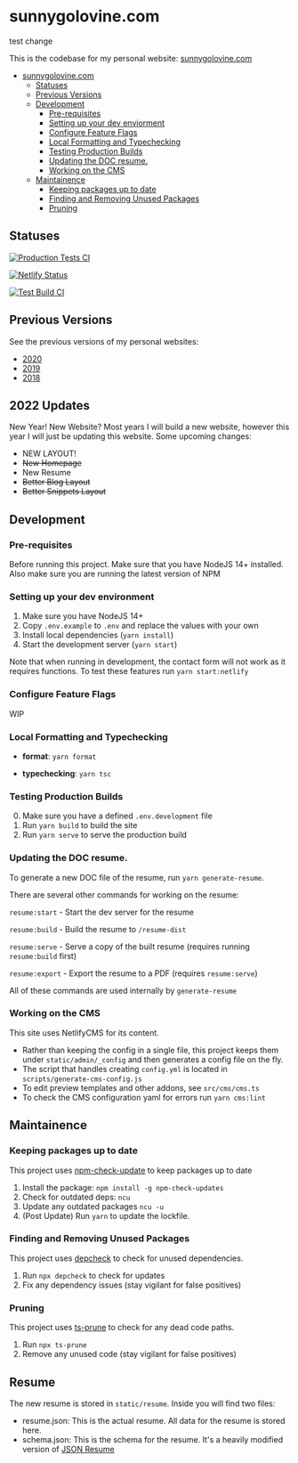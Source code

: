 # sunnygolovine.com

test change

This is the codebase for my personal website: [sunnygolovine.com](https://sunnygolovine.com)

- [sunnygolovine.com](#sunnygolovinecom)
  - [Statuses](#statuses)
  - [Previous Versions](#previous-versions)
  - [Development](#development)
    - [Pre-requisites](#pre-requisites)
    - [Setting up your dev enviorment](#setting-up-your-dev-enviorment)
    - [Configure Feature Flags](#configure-feature-flags)
    - [Local Formatting and Typechecking](#local-formatting-and-typechecking)
    - [Testing Production Builds](#testing-production-builds)
    - [Updating the DOC resume.](#updating-the-doc-resume)
    - [Working on the CMS](#working-on-the-cms)
  - [Maintainence](#maintainence)
    - [Keeping packages up to date](#keeping-packages-up-to-date)
    - [Finding and Removing Unused Packages](#finding-and-removing-unused-packages)
    - [Pruning](#pruning)

## Statuses

[![Production Tests CI](https://github.com/sgolovine/sunnygolovine.com/actions/workflows/production-tests-ci.yml/badge.svg)](https://github.com/sgolovine/sunnygolovine.com/actions/workflows/production-tests-ci.yml)

[![Netlify Status](https://api.netlify.com/api/v1/badges/fcc5dfd2-8bb8-47c9-9cc6-c65653e4d33d/deploy-status)](https://app.netlify.com/sites/sunnygolovine/deploys)

[![Test Build CI](https://github.com/sgolovine/sunnygolovine.com/actions/workflows/production-build-ci.yml/badge.svg)](https://github.com/sgolovine/sunnygolovine.com/actions/workflows/production-build-ci.yml)

## Previous Versions

See the previous versions of my personal websites:

- [2020](https://github.com/sgolovine/sunnygolovine.com-2020)
- [2019](https://github.com/sgolovine/glvn.co)
- [2018](https://github.com/sgolovine/glvn.io)

## 2022 Updates

New Year! New Website? Most years I will build a new website, however this year I will just be updating this website. Some upcoming changes:

- NEW LAYOUT!
- ~~New Homepage~~
- New Resume
- ~~Better Blog Layout~~
- ~~Better Snippets Layout~~

## Development

### Pre-requisites

Before running this project. Make sure that you have NodeJS 14+ installed. Also make sure you are running the latest version of NPM

### Setting up your dev environment

1. Make sure you have NodeJS 14+
2. Copy `.env.example` to `.env` and replace the values with your own
3. Install local dependencies (`yarn install`)
4. Start the development server (`yarn start`)

Note that when running in development, the contact form will not work as it requires functions. To test these features run `yarn start:netlify`

### Configure Feature Flags

WIP

### Local Formatting and Typechecking

- **format**: `yarn format`

- **typechecking**: `yarn tsc`

### Testing Production Builds

0. Make sure you have a defined `.env.development` file
1. Run `yarn build` to build the site
2. Run `yarn serve` to serve the production build

### Updating the DOC resume.

To generate a new DOC file of the resume, run `yarn generate-resume`.

There are several other commands for working on the resume:

`resume:start` - Start the dev server for the resume

`resume:build` - Build the resume to `/resume-dist`

`resume:serve` - Serve a copy of the built resume (requires running `resume:build` first)

`resume:export` - Export the resume to a PDF (requires `resume:serve`)

All of these commands are used internally by `generate-resume`

### Working on the CMS

This site uses NetlifyCMS for its content.

- Rather than keeping the config in a single file, this project keeps them under `static/admin/_config` and then generates a config file on the fly.
- The script that handles creating `config.yml` is located in `scripts/generate-cms-config.js`
- To edit preview templates and other addons, see `src/cms/cms.ts`
- To check the CMS configuration yaml for errors run `yarn cms:lint`

## Maintainence

### Keeping packages up to date

This project uses [npm-check-update](https://www.npmjs.com/package/npm-check-update) to keep packages up to date

1. Install the package: `npm install -g npm-check-updates`
2. Check for outdated deps: `ncu`
3. Update any outdated packages `ncu -u`
4. (Post Update) Run `yarn` to update the lockfile.

### Finding and Removing Unused Packages

This project uses [depcheck](https://www.npmjs.com/package/depcheck) to check for unused dependencies.

1. Run `npx depcheck` to check for updates
2. Fix any dependency issues (stay vigilant for false positives)

### Pruning

This project uses [ts-prune]("https://github.com/nadeesha/ts-prune") to check for any dead code paths.

1. Run `npx ts-prune`
2. Remove any unused code (stay vigilant for false positives)

## Resume

The new resume is stored in `static/resume`. Inside you will find two files:

- resume.json: This is the actual resume. All data for the resume is stored here.
- schema.json: This is the schema for the resume. It's a heavily modified version of [JSON Resume](https://jsonresume.org/schema/)
